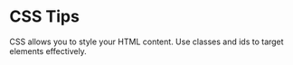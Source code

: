 # CSS Tips

CSS allows you to style your HTML content. Use classes and ids to target elements effectively.
